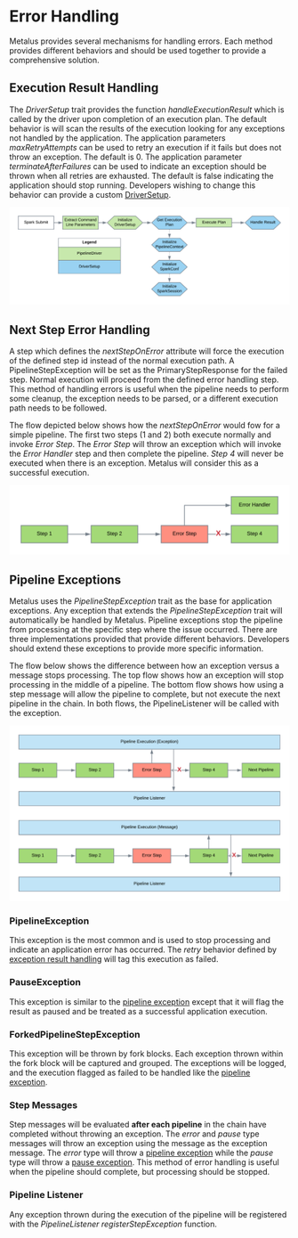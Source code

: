 # Error Handling
Metalus provides several mechanisms for handling errors. Each method provides different behaviors and should be used 
together to provide a comprehensive solution.
## Execution Result Handling
The _DriverSetup_ trait provides the function _handleExecutionResult_ which is called by the driver upon completion
of an execution plan. The default behavior is will scan the results of the execution looking for any exceptions not
handled by the application. The application parameters _maxRetryAttempts_ can be used to retry an execution if it fails but 
does not throw an exception. The default is 0. The application parameter _terminateAfterFailures_ can be used to
indicate an exception should be thrown when all retries are exhausted. The default is false indicating the application
should stop running. 
Developers wishing to change this behavior can provide a custom [DriverSetup](pipeline-drivers.md#driversetup).

![Default Driver Flow](images/Default_Driver_Flow.png)
## Next Step Error Handling
A step which defines the _nextStepOnError_ attribute will force the execution of the defined step id instead of the 
normal execution path. A PipelineStepException will be set as the PrimaryStepResponse for the failed step. Normal
execution will proceed from the defined error handling step. This method of handling errors is useful when the pipeline
needs to perform some cleanup, the exception needs to be parsed, or a different execution path needs to be followed.

The flow depicted below shows how the _nextStepOnError_ would fow for a simple pipeline. The first two steps (1 and 2)
both execute normally and invoke _Error Step_. The  _Error Step_ will throw an exception which will invoke the
_Error Handler_ step and then complete the pipeline. _Step 4_ will never be executed when there is an exception. Metalus
will consider this as a successful execution.

![Next Step On Error Flow](images/next_step_on_error_flow.png)
## Pipeline Exceptions
Metalus uses the _PipelineStepException_ trait as the base for application exceptions. Any exception that extends
the _PipelineStepException_ trait will automatically be handled by Metalus. Pipeline exceptions stop the 
pipeline from processing at the specific step where the issue occurred. There are three implementations provided that 
provide different behaviors. Developers should extend these exceptions to provide more specific information.

The flow below shows the difference between how an exception versus a message stops processing. The top flow
shows how an exception will stop processing in the middle of a pipeline. The bottom flow shows how using a
step message will allow the pipeline to complete, but not execute the next pipeline in the chain. In both
flows, the PipelineListener will be called with the exception. 

![Pipeline Exception Flow](images/Pipeline_Exception_Handling.png)
### PipelineException
This exception is the most common and is used to stop processing and indicate an application error has occurred. The
_retry_ behavior defined by [exception result handling](#execution-result-handling) will tag this execution as failed.
### PauseException
This exception is similar to the [pipeline exception](#pipelineexception) except that it will flag the result as paused
and be treated as a successful application execution.
### ForkedPipelineStepException
This exception will be thrown by fork blocks. Each exception thrown within the fork block will be captured and grouped.
The exceptions will be logged, and the execution flagged as failed to be handled like the [pipeline exception](#pipelineexception).
### Step Messages
Step messages will be evaluated **after each pipeline** in the chain have completed without throwing an exception. The _error_
and _pause_ type messages will throw an exception using the message as the exception message. The _error_ type will throw
a [pipeline exception](#pipelineexception) while the _pause_ type will throw a [pause exception](#pauseexception). This 
method of error handling is useful when the pipeline should complete, but processing should be stopped.
### Pipeline Listener
Any exception thrown during the execution of the pipeline will be registered with the _PipelineListener_ _registerStepException_
function.
